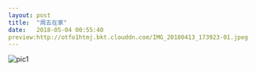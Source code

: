 ```yaml
---
layout: post
title:  "周五在家"
date:   2018-05-04 00:55:40
preview:http://otfo1htmj.bkt.clouddn.com/IMG_20180413_173923-01.jpeg
---
```

![pic1](http://otfo1htmj.bkt.clouddn.com/IMG_20180413_173923-01.jpeg)